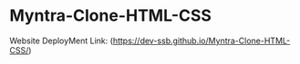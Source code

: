 # Myntra-Clone-HTML-CSS


Website DeployMent Link:
(https://dev-ssb.github.io/Myntra-Clone-HTML-CSS/)

